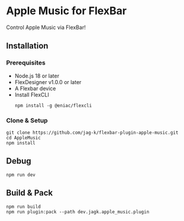# Apple Music for FlexBar

Control Apple Music via FlexBar!

## Installation


### **Prerequisites**

- Node.js 18 or later  
- FlexDesigner v1.0.0 or later  
- A Flexbar device 
- Install FlexCLI  
  ```
  npm install -g @eniac/flexcli
  ```

### Clone & Setup

```
git clone https://github.com/jag-k/flexbar-plugin-apple-music.git
cd AppleMusic
npm install
```

## Debug

```
npm run dev
```

## Build & Pack

```
npm run build
npm run plugin:pack --path dev.jagk.apple_music.plugin
```
  
